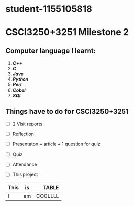 # student-1155105818
# CSCI3250+3251 Milestone 2
## Computer language I learnt:
1. ***C++***
2. ***C***
3. ***Java***
4. ***Python***
5. ***Perl***
6. ***Cobol***
7. ***SQL***


## Things have to do for CSCI3250+3251
- [ ] 2 Visit reports
- [ ] Reflection
- [ ] Presentaton + article + 1 question for quiz
- [ ] Quiz
- [ ] Attendance
- [ ] This project


| This       | is           | TABLE  |
| ------------- |:-------------:| -----:|
| I    | am  | COOLLLL |
